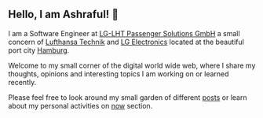 ## Hello, I am Ashraful! 👋

I am a Software Engineer at [LG-LHT Passenger Solutions GmbH](https://www.northdata.de/LG-LHT+Passenger+Solutions+GmbH,+Hamburg/HRB+157216) a small concern of [Lufthansa Technik](https://www.lufthansa-technik.com/en) and [LG Electronics](https://www.lg.com/de/) located at the beautiful port city [Hamburg](https://www.hamburg.de/).

Welcome to my small corner of the digital world wide web, where I share my thoughts, opinions and interesting topics I am working on or learned recently.

Please feel free to look around my small garden of different [posts](/posts) or learn about my personal activities on [now](/now) section.
